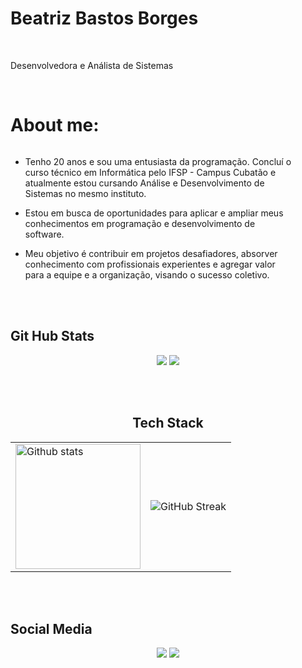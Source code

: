 # Beatriz Bastos Borges
<br>
<p>Desenvolvedora e Análista de Sistemas</p>
<br>

# About me:
<div style="display: flex; justify-content: space-between; align-items: flex-start;">
  <div style="text-align: left; margin-right: 50px;">
    
- Tenho 20 anos e sou uma entusiasta da programação. Concluí o curso técnico em Informática pelo IFSP - Campus Cubatão e atualmente estou cursando Análise e Desenvolvimento de Sistemas no mesmo instituto.
- Estou em busca de oportunidades para aplicar e ampliar meus conhecimentos em programação e desenvolvimento de software.
- Meu objetivo é contribuir em projetos desafiadores, absorver conhecimento com profissionais experientes e agregar valor para a equipe e a organização, visando o sucesso coletivo.
 
  </div>
</div>
<br/><br/>

## Git Hub Stats 

<div align="center"> 

![](https://github-readme-stats.vercel.app/api?username=BeatrizBastosBorges&theme=shadow_red&hide_border=true&show_icons=true&count_private=true)
![](https://github-readme-streak-stats.herokuapp.com/?user=BeatrizBastosBorges&theme=shadow_red&hide_border=true&include_all_commits=true&count_private=true)

</div>
<br/><br/>

<div align="center">
  
## Tech Stack
<table>
  <tr>
    <td>
      <img height="200em" src="https://github-readme-stats.vercel.app/api/top-langs/?username=BeatrizBastosBorges&layout=compact&langs_counts=16&count_private=true&theme=shadow_red&hide_border=true" alt="Github stats"/>
    </td>
    <td>
      <img src="https://skillicons.dev/icons?i=js,html,css,bootstrap,figma,react,nodejs,express,mongodb,mysql,github,git,cs,dotnet,cpp,visualstudio,vscode,java,postman&perline=5&theme=light" alt="GitHub Streak"/>
    </td>
  </tr>
</table> 

</div>
<br/><br/>

## Social Media

<div align="center">
  <a href = "mailto:biaborges.estudante@gmail.com@gmail.com"><img src="https://img.shields.io/badge/-Gmail-%23333?style=for-the-badge&logo=gmail&logoColor=white" target="_blank"></a>
  <a href="https://www.linkedin.com/in/beatriz-bastos-b78b1325a/" target="_blank"><img src="https://img.shields.io/badge/-LinkedIn-%230077B5?style=for-the-badge&logo=linkedin&logoColor=white" target="_blank"></a>
</div>
